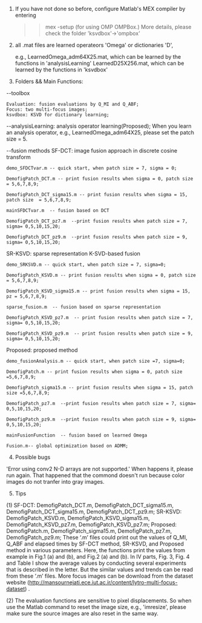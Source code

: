 
1. If you have not done so before, configure Matlab's MEX compiler by entering

    >> mex -setup 
   (for using OMP OMPBox.)
   More details, please check the folder 'ksvdbox'->'ompbox'

2. all .mat files are learned operateors 'Omega' or dictionaries 'D', 

   e.g., LearnedOmega_adm64X25.mat, which can be learned by the functions in 'analysisLearning'
         LearnedD25X256.mat, which can be learned by the functions in 'ksvdbox'

3. Folders && Main Functions:

--toolbox

    Evaluation: fusion evaluations by Q_MI and Q_ABF;
    Focus: two multi-focus images;
    ksvdbox: KSVD for dictionary learning;

--analysisLearning: analysis operator learning(Proposed); When you learn an analysis operator, e.g., LearnedOmega_adm64X25, please set the patch size = 5. 

--fusion methods
SF-DCT: image fusion approach in discrete cosine transform

    demo_SFDCTvar.m -- quick start, when patch size = 7, sigma = 0;
    
    DemofigPatch_DCT.m -- print fusion results when sigma = 0, patch size = 5,6,7,8,9;
    
    DemofigPatch_DCT_sigma15.m -- print fusion results when sigma = 15, patch size  = 5,6,7,8,9;
    
    mainSFDCTvar.m  -- fusion based on DCT
    
    DemofigPatch_DCT_pz7.m  --print fusion results when patch size = 7, sigma= 0,5,10,15,20; 
    
    DemofigPatch_DCT_pz9.m  --print fusion results when patch size = 9, sigma= 0,5,10,15,20; 


SR-KSVD: sparse representation K-SVD-based fusion

    demo_SRKSVD.m -- quick start, when patch size = 7, sigma=0;
    
    DemofigPatch_KSVD.m -- print fusion results when sigma = 0, patch size = 5,6,7,8,9;
    
    DemofigPatch_KSVD_sigma15.m -- print fusion results when sigma = 15, pz = 5,6,7,8,9;
    
    sparse_fusion.m  -- fusion based on sparse representation
    
    DemofigPatch_KSVD_pz7.m  -- print fusion results when patch size = 7, sigma= 0,5,10,15,20; 
    
    DemofigPatch_KSVD_pz9.m  -- print fusion results when patch size = 9, sigma= 0,5,10,15,20; 


Proposed: proposed method

    demo_fusionAnalysis.m -- quick start, when patch size =7, sigma=0;
    
    DemofigPatch.m -- print fusion results when sigma = 0, patch size =5,6,7,8,9;
    
    DemofigPatch_sigma15.m -- print fusion results when sigma = 15, patch size =5,6,7,8,9;
    
    DemofigPatch_pz7.m  --print fusion results when patch size = 7, sigma= 0,5,10,15,20; 
    
    DemofigPatch_pz9.m  --print fusion results when patch size = 9, sigma= 0,5,10,15,20; 

    mainFusionFunction  -- fusion based on learned Omega
    
    Fusion.m-- global optimization based on ADMM;

4. Possible bugs

  'Error using conv2 N-D arrays are not supported.'  When happens it, please run again. 
   That happened that the commond doesn't run because color images do not tranfer into gray images.

5. Tips

(1) SF-DCT: DemofigPatch_DCT.m, DemofigPatch_DCT_sigma15.m, DemofigPatch_DCT_sigma15.m, DemofigPatch_DCT_pz9.m;  SR-KSVD: DemofigPatch_KSVD.m, DemofigPatch_KSVD_sigma15.m, DemofigPatch_KSVD_pz7.m, DemofigPatch_KSVD_pz7.m; Proposed: DemofigPatch.m, DemofigPatch_sigma15.m, DemofigPatch_pz7.m, DemofigPatch_pz9.m; 
These ‘.m’ files could print out the values of Q_MI, Q_ABF and elapsed times by SF-DCT method, SR-KSVD, and Proposed method in various parameters. Here, the functions print the values from example in Fig.1 (a) and (b), and Fig.2 (a) and (b). In IV parts, Fig. 3, Fig. 4 and Table I show the average values by conducting several experiments that is described in the letter. But the similar values and trends can be read from these ‘.m’ files. More focus images can be download from the dataset website (http://mansournejati.ece.iut.ac.ir/content/lytro-multi-focus-dataset) . 

(2) The evaluation functions are sensitive to pixel displacements. So when use the Matlab command to reset the image size, e.g., 'imresize', please make sure the source images are also reset in the same way. 

